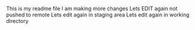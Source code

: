 This is my readme file
I am making more changes
Lets EDIT again not pushed to remote
Lets edit again in staging area
Lets edit again in working directory
